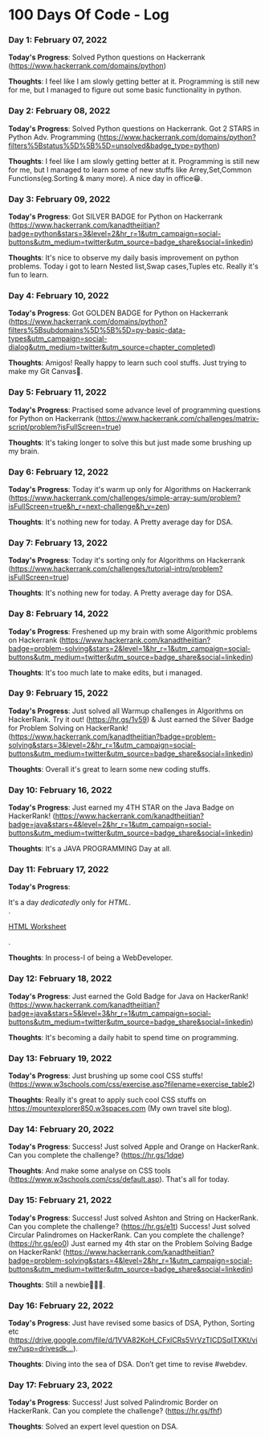# 100 Days Of Code - Log

### Day 1: February 07, 2022 

**Today's Progress**: Solved Python questions on Hackerrank (https://www.hackerrank.com/domains/python)

**Thoughts**: I feel like I am slowly getting better at it. Programming is still new for me, but I managed to figure out some basic functionality in python.


### Day 2: February 08, 2022 

**Today's Progress**: Solved Python questions on Hackerrank. Got 2 STARS in Python Adv. Programming (https://www.hackerrank.com/domains/python?filters%5Bstatus%5D%5B%5D=unsolved&badge_type=python)

**Thoughts**: I feel like I am slowly getting better at it. Programming is still new for me, but I managed to learn some of new stuffs like Arrey,Set,Common Functions(eg.Sorting & many more). A nice day in office😁. 


### Day 3: February 09, 2022 

**Today's Progress**: Got SILVER BADGE for Python on Hackerrank (https://www.hackerrank.com/kanadtheiitian?badge=python&stars=3&level=2&hr_r=1&utm_campaign=social-buttons&utm_medium=twitter&utm_source=badge_share&social=linkedin) 

**Thoughts**: It's nice to observe my daily basis improvement on python problems. Today i got to learn Nested list,Swap cases,Tuples etc. Really it's fun to learn.


### Day 4: February 10, 2022 

**Today's Progress**: Got GOLDEN BADGE for Python on Hackerrank (https://www.hackerrank.com/domains/python?filters%5Bsubdomains%5D%5B%5D=py-basic-data-types&utm_campaign=social-dialog&utm_medium=twitter&utm_source=chapter_completed) 

**Thoughts**: Amigos! Really happy to learn such cool stuffs. Just trying to make my Git Canvas🤩. 


### Day 5: February 11, 2022 

**Today's Progress**: Practised some advance level of programming questions for Python on Hackerrank (https://www.hackerrank.com/challenges/matrix-script/problem?isFullScreen=true)

**Thoughts**: It's taking longer to solve this but just made some brushing up my brain.


### Day 6: February 12, 2022 

**Today's Progress**: Today it's warm up only for Algorithms on Hackerrank (https://www.hackerrank.com/challenges/simple-array-sum/problem?isFullScreen=true&h_r=next-challenge&h_v=zen) 

**Thoughts**: It's nothing new for today. A Pretty average day for DSA.


### Day 7: February 13, 2022 

**Today's Progress**: Today it's sorting only for Algorithms on Hackerrank (https://www.hackerrank.com/challenges/tutorial-intro/problem?isFullScreen=true)

**Thoughts**: It's nothing new for today. A Pretty average day for DSA. 


### Day 8: February 14, 2022 

**Today's Progress**: Freshened up my brain with some Algorithmic problems on Hackerrank (https://www.hackerrank.com/kanadtheiitian?badge=problem-solving&stars=2&level=1&hr_r=1&utm_campaign=social-buttons&utm_medium=twitter&utm_source=badge_share&social=linkedin)

**Thoughts**: It's too much late to make edits, but i managed.


### Day 9: February 15, 2022 

**Today's Progress**: Just solved all Warmup challenges in Algorithms on HackerRank. Try it out! (https://hr.gs/1v59) & Just earned the Silver Badge for Problem Solving on HackerRank! (https://www.hackerrank.com/kanadtheiitian?badge=problem-solving&stars=3&level=2&hr_r=1&utm_campaign=social-buttons&utm_medium=twitter&utm_source=badge_share&social=linkedin)

**Thoughts**: Overall it's great to learn some new coding stuffs. 


### Day 10: February 16, 2022 

**Today's Progress**: Just earned my 4TH STAR on the Java Badge on HackerRank! (https://www.hackerrank.com/kanadtheiitian?badge=java&stars=4&level=2&hr_r=1&utm_campaign=social-buttons&utm_medium=twitter&utm_source=badge_share&social=linkedin)

**Thoughts**: It's a JAVA PROGRAMMING Day at all.


### Day 11: February 17, 2022

**Today's Progress**: <p>It's a day <em>dedicatedly</em> only for <em>HTML</em>.<br>.<p><a href="https://codepen.io/codingwithiitian007/pen/QWOabJp">HTML Worksheet </a></p>.

**Thoughts**: In process-I of being a WebDeveloper. 


### Day 12: February 18, 2022

**Today's Progress**: Just earned the Gold Badge for Java on HackerRank! (https://www.hackerrank.com/kanadtheiitian?badge=java&stars=5&level=3&hr_r=1&utm_campaign=social-buttons&utm_medium=twitter&utm_source=badge_share&social=linkedin)

**Thoughts**: It's becoming a daily habit to spend time on programming. 


### Day 13: February 19, 2022

**Today's Progress**: Just brushing up some cool CSS stuffs! (https://www.w3schools.com/css/exercise.asp?filename=exercise_table2)

**Thoughts**: Really it's great to apply such cool CSS stuffs on https://mountexplorer850.w3spaces.com (My own travel site blog). 


### Day 14: February 20, 2022 

**Today's Progress**: Success! Just solved Apple and Orange on HackerRank. Can you complete the challenge? (https://hr.gs/1dqe)

**Thoughts**: And make some analyse on CSS tools (https://www.w3schools.com/css/default.asp). That's all for today.


### Day 15: February 21, 2022 

**Today's Progress**: Success! Just solved Ashton and String on HackerRank. Can you complete the challenge? (https://hr.gs/e1t)
Success! Just solved Circular Palindromes on HackerRank. Can you complete the challenge? (https://hr.gs/eo0) 
Just earned my 4th star on the Problem Solving Badge on HackerRank! (https://www.hackerrank.com/kanadtheiitian?badge=problem-solving&stars=4&level=2&hr_r=1&utm_campaign=social-buttons&utm_medium=twitter&utm_source=badge_share&social=linkedin)

**Thoughts**: Still a newbie👨🏻‍💻. 


### Day 16: February 22, 2022

**Today's Progress**: Just have revised some basics of DSA, Python, Sorting etc (https://drive.google.com/file/d/1VVA82KoH_CFxlCRs5VrVzTICDSqITXKt/view?usp=drivesdk…).

**Thoughts**: Diving into the sea of DSA. Don’t get time to revise #webdev.


### Day 17: February 23, 2022

**Today's Progress**: Success! Just solved Palindromic Border on HackerRank. Can you complete the challenge? (https://hr.gs/fhf)

**Thoughts**: Solved an expert level question on DSA.



















